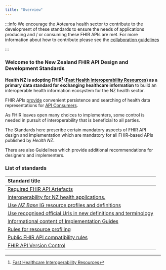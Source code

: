 ```yaml
---
title: "Overview"
---
```




:::info
We encourage the Aotearoa health sector to contribute to the development of these standards to ensure the needs of applications producing and / or consuming these FHIR APIs are met.  For more information about how to contribute please see the [collaboration guidelines](/community/introduction)

:::

### Welcome to the New Zealand FHIR API Design and Development Standards

**Health NZ is adopting **FHIR**[^1] ([Fast Health Interoperability Resources](http://hl7.org/fhir/index.html)) as a primary data standard for exchanging healthcare information** to build an interoperable health information ecosystem for the NZ health sector.

FHIR APIs [provide](/api-concepts/ComponentDefinitions#api-provider) convenient persistence and searching of health data representations for [API Consumers](/api-concepts/ComponentDefinitions#api-consumer).

As FHIR leaves open many choices to implementers, some control is needed in pursuit of interoperability that is beneficial to all parties.  

The Standards here prescribe certain mandatory aspects of FHIR API design and implementation which are mandatory for all FHIR-based APIs published by *Health NZ*.

There are also Guidelines which provide additional recommendations for designers and implementers.

[^1]: [Fast Healthcare Interoperability Resources](https://hl7.org/fhir/R4B/)

### List of standards

| Standard title                                                                                                          |
| :---------------------------------------------------------------------------------------------------------------------- |
| [Required FHIR API Artefacts](./APIDeliverables)                                                                                             |
| [Interoperability for NZ health applications.](./Interoperability)                                                                            |
| [Use *NZ Base* IG resource profiles and definitions](./NZBase)                                                                      |
| [Use recognised official Urls in new definitions and terminology](./CanonicalUrls)                                                         |
| [Informational content of Implementation Guides](./IGInformation)                                                                          |
| [Rules for resource profiling](./ProfilingRules)                                                                                            |
| [Public FHIR API compatibility rules](./CompatibilityRules)                                                                                     |
| [FHIR API Version Control](./Versioning) |
